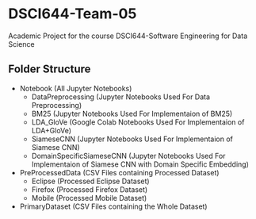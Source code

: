 # DSCI644-Team-05

Academic Project for the course DSCI644-Software Engineering for Data Science

## Folder Structure

- Notebook (All Jupyter Notebooks)
  - DataPreprocessing (Jupyter Notebooks Used For Data Preprocessing)
  - BM25 (Jupyter Notebooks Used For Implementaion of BM25)
  - LDA_GloVe (Google Colab Notebooks Used For Implementaion of LDA+GloVe)
  - SiameseCNN (Jupyter Notebooks Used For Implementaion of Siamese CNN)
  - DomainSpecificSiameseCNN (Jupyter Notebooks Used For Implementaion of Siamese CNN with Domain Specific Embedding)
- PreProcessedData (CSV Files containing Processed Dataset)
  - Eclipse (Processed Eclipse Dataset)
  - Firefox (Processed Firefox Dataset)
  - Mobile (Processed Mobile Dataset)
- PrimaryDataset (CSV Files containing the Whole Dataset)
